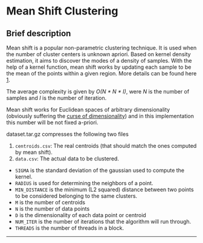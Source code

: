 # Mean Shift Clustering
## Brief description

Mean shift is a popular non-parametric clustering technique. It is used when the number of cluster centers is unknown apriori.
Based on kernel density estimation, it aims to discover the modes of a density of samples. With the help of a kernel function, mean shift works by updating each sample to be the mean of the points within a given region. More details can be found here [1].

The average complexity is given by *O(N * N * I)*, were *N* is the number of samples and *I* is the number of iteration.


Mean shift works for Euclidean spaces of arbitrary dimensionality (obviously suffering the [curse of dimensionality](https://en.wikipedia.org/wiki/Curse_of_dimensionality)) and in this implementation this number will be not fixed a-priori. 

dataset.tar.gz compresses the following two files
1. `centroids.csv`: The real centroids (that should match the ones computed by mean shift).
2. `data.csv`: The actual data to be clustered.


- `SIGMA` is the standard deviation of the gaussian used to compute the kernel.
- `RADIUS` is used for determining the neighbors of a point.
- `MIN_DISTANCE` is the minimum (L2 squared) distance between two points to be considered belonging to the same clusters.
- `M` is the number of centroids
- `N` is the number of data points 
- `D` is the dimensionality of each data point or centroid
- `NUM_ITER` is the number of iterations that the algorithm will run through.
- `THREADS` is the number of threads in a block.

---

[1]: https://en.wikipedia.org/wiki/Mean_shift
